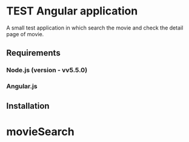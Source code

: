 # TEST Angular application
 A small test application in which search the movie and check the detail page of movie.
 
## Requirements   
### Node.js (version - vv5.5.0)
### Angular.js 

## Installation

	

# movieSearch
